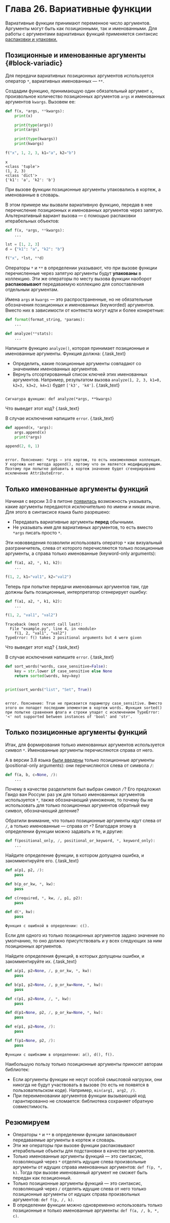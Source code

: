 # Глава 26. Вариативные функции

Вариативные функции принимают переменное число аргументов. Аргументы могут быть как позиционными, так и именованными. Для работы с аргументами вариативных функций применяется синтаксис [распаковки и упаковки.](/courses/python/chapters/python_chapter_0250/)

## Позиционные и именованные аргументы {#block-variadic}
Для передачи вариативных позиционных аргументов используется оператор `*`, вариативных именованных — `**`.

Создадим функцию, принимающую один обязательный аргумент `x`, произвольное количество позиционных аргументов `args` и именованных аргументов `kwargs`. Вызовем ее:

```python
def f(x, *args, **kwargs):
    print(x)

    print(type(args))
    print(args)

    print(type(kwargs))
    print(kwargs)

f("x", 1, 2, 3, k1="a", k2="b")
```
```
x
<class 'tuple'>
(1, 2, 3)
<class 'dict'>
{'k1': 'a', 'k2': 'b'}
```

При вызове функции позиционные аргументы упаковались в кортеж, а именованные в словарь.

В этом примере мы вызвали вариативную функцию, передав в нее перечисление позиционных и именованных аргументов через запятую. Альтернативный вариант вызова — с помощью распаковки итерабельных объектов:

```python
def f(x, *args, **kwargs):
    ...

lst = [1, 2, 3]
d = {"k1": "a", "k2": "b"}

f("x", *lst, **d)
```

Операторы `*` и `**` в определении указывают, что при вызове функции перечисленные через запятую аргументы будут **упакованы** в коллекцию. Эти же операторы по месту вызова функции наоборот **распаковывают** передаваемую коллекцию для сопоставления отдельным аргументам.

Имена `args` и `kwargs` — это распространенные, но не обязательные обозначения позиционных и именованных (keyworded) аргументов. Вместо них в зависимости от контекста могут идти и более конкретные:

```python
def format(format_string, *params):
    ...

def analyze(**stats):
    ...
```

Напишите функцию `analyze()`, которая принимает позиционные и именованные аргументы. Функция должна: {.task_text}
- Определить, какие позиционные аргументы совпадают со значениями именованных аргументов.
- Вернуть отсортированный список ключей этих именованных аргументов. Например, результатом вызова `analyze(1, 2, 3, k1=0, k2=3, k3=2, k4=1)` будет `['k3', 'k4']`. {.task_text}

```python {.task_source #python_chapter_0260_task_0010}
```
```{.task_hint}
Сигнатура функции: def analyze(*args, **kwargs)
```

Что выведет этот код? {.task_text}

В случае исключения напишите `error`. {.task_text}

```python
def append(x, *args):
    args.append(x)
    print(*args)

append(2, 0, 1)
```

```consoleoutput {.task_source #python_chapter_0260_task_0020}
```
```{.task_hint}
error. Пояснение: *args — это кортеж, то есть неизменяемая коллекция. У кортежа нет метода append(), потому что он является модифицирующим. Поэтому при попытке добавить в кортеж значение будет сгенерировано исключение AttributeError.
```

## Только именованные аргументы функций
Начиная с версии 3.0 в питоне [появилась](https://peps.python.org/pep-3102/) возможность указывать, какие аргументы передаются исключительно по имени и никак иначе. Для этого в синтаксисе языка было разрешено:
- Передавать вариативные аргументы **перед** обычными.
- Не указывать имя для вариативных аргументов, то есть вместо `*args` писать просто `*`.

Эти нововведения позволили использовать оператор `*` как визуальный разграничитель, слева от которого перечисляются только позиционные аргументы, а справа только именованные (keyword-only arguments):

```python
def f(a1, a2, *, k1, k2):
    ...

f(1, 2, k1="val1", k2="val2")
```

Теперь при попытке передачи именованных аргументов там, где должны быть позиционные, интерпретатор сгенерирует ошибку:

```python
def f(a1, a2, *, k1, k2):
    ...

f(1, 2, "val1", "val2")
```
```
Traceback (most recent call last):
  File "example.py", line 4, in <module>
    f(1, 2, "val1", "val2")
TypeError: f() takes 2 positional arguments but 4 were given
```

Что выведет этот код? {.task_text}

В случае исключения напишите `error`. {.task_text}

```python
def sort_words(*words, case_sensitive=False):
    key = str.lower if case_sensitive else None
    return sorted(words, key=key)


print(sort_words("list", "Set", True))
```

```consoleoutput {.task_source #python_chapter_0260_task_0030}
```
```{.task_hint}
error. Пояснение: True не присвоится параметру case_sensitive. Вместо этого он попадет последним элементом в кортеж words. Функция sorted() при попытке сравнения флага и строки упадет с исключением TypeError: '<' not supported between instances of 'bool' and 'str'.
```

## Только позиционные аргументы функций
Итак, для формирования только именованных аргументов используется символ `*`. Именованные аргументы перечисляются справа от него.

А в версии 3.8 языка [были введены](https://peps.python.org/pep-0570/) только позиционные аргументы (positional-only arguments): они перечисляются слева от символа `/`:

```python
def f(a, b, c=None, /):
    ...
```

Почему в качестве разделителя был выбран символ `/`? Его предложил Гвидо ван Россум: раз уж для только именованных аргументов используется `*`, также обозначающий умножение, то почему бы не использовать для только позиционных аргументов обратный ему символ, обозначающий деление?

Обратили внимание, что только позиционные аргументы идут слева от `/`, а только именованные — справа от `*`? Благодаря этому в определении функции можно задавать и те, и другие:

```python
def f(positional_only, /, positional_or_keyword, *, keyword_only):
    ...
```

Найдите определение функции, в котором допущена ошибка, и закомментируйте его. {.task_text}

```python {.task_source #python_chapter_0260_task_0040}
def a(p1, p2, /):
    pass

def b(p_or_kw, *, kw):
    pass

def c(required, *, kw, /, p1, p2):
    pass

def d(*, kw):
    pass
```
```{.task_hint}
Функция с ошибкой в определении: c().
```

Если для одного из только позиционных аргументов задано значение по умолчанию, то оно должно присутствовать и у всех следующих за ним позиционных аргументов.

Найдите определения функций, в которых допущены ошибки, и закомментируйте их. {.task_text}

```python {.task_source #python_chapter_0260_task_0050}
def a(p1, p2=None, /, p_or_kw, *, kw):
    pass

def b(p1, p2=None, /, p_or_kw=None, *, kw):
    pass

def c(p1, p2=None, /, *, kw):
    pass

def d(p1=None, p2, /, p_or_kw=None, *, kw):
    pass

def e(p1, p2=None, /):
    pass

def f(p1=None, p2, /):
    pass
```
```{.task_hint}
Функции с ошибками в определении: a(), d(), f().
```

Наибольшую пользу только позиционные аргументы приносят авторам библиотек:
- Если аргументы функции не несут особой смысловой нагрузки, они никогда не будут участвовать в вызове (то есть не появятся в пользовательском коде). Например, `min(arg1, arg2, /)`.
- При переименовании аргументов функции вызывающий код гарантированно не сломается: библиотека сохраняет обратную совместимость.


## Резюмируем
- Операторы `*` и `**` в определении функции запаковывают передаваемые аргументы в кортеж и словарь. 
- Эти же операторы при вызове функции распаковывают итерабельные объекты для подстановки в качестве аргументов.
- Только именованные аргументы функций — это синтаксис, позволяющий через `*` отделять идущие слева произвольные аргументы от идущих справа именованных аргументов: `def f(p, *, k)`. Тогда при вызове именованный аргумент не сможет быть передан как позиционный.
- Только позиционные аргументы функций — это синтаксис, позволяющий через `/` отделять идущие слева от него только позиционные аргументы от идущих справа произвольных аргументов: `def f(p, /, k)`.
- В определении функции можно одновременно использовать только позиционные и только именованные аргументы: `def f(a, /, b, *, c)`.